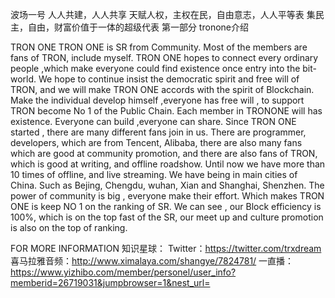 波场一号
人人共建，人人共享
天赋人权，主权在民，自由意志，人人平等表
集民主，自由，财富价值于一体的超级代表
第一部分 tronone介绍

TRON ONE 
TRON ONE is SR from Community. Most of the members are fans of TRON, include myself. TRON ONE hopes to connect every ordinary people ,which make everyone could find existence once entry into the bit-world. 
We hope to continue insist the democratic spirit and free will of TRON,  and we will make TRON ONE accords with the spirit of Blockchain.  Make the individual develop himself ,everyone has free will ,  to support TRON become  No 1 of the Public Chain. 
Each member in TRONONE will has existence. Everyone can build ,everyone can share. Since TRON ONE started , there are many different fans join in us. There are programmer, developers, which are from Tencent, Alibaba,  there are also many fans which are good at community promotion, and there are also fans of TRON, which is good at writing, and offline roadshow. Until now we have more than 10 times of offline, and live streaming. We have being in main cities of China. 
Such as Bejing, Chengdu, wuhan, Xian and Shanghai, Shenzhen.  The power of community is big , everyone make their effort. Which makes TRON ONE is keep NO 1  on the ranking of SR. 
We can see ,  our Block efficiency is 100%, which is on the top fast of the SR, our meet up and culture promotion is also on the top of ranking. 

FOR MORE INFORMATION
知识星球：
Twitter：https://twitter.com/trxdream
喜马拉雅音频：http://www.ximalaya.com/shangye/7824781/
一直播：https://www.yizhibo.com/member/personel/user_info?memberid=26719031&jumpbrowser=1&nest_url=










